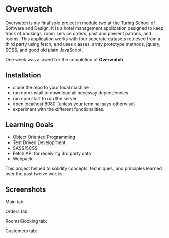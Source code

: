 # Overwatch

Overwatch is my final solo project in module two at the Turing School of Software and Design.  It is a hotel management application designed to keep track of bookings, room service orders, past and present patrons, and rooms.  This application works with four seperate datasets retrieved from a third party using fetch, and uses classes, array prototype methods, jquery, SCSS, and good old plain JavaScript.

One week was allowed for the completion of **Overwatch**.

## Installation

 - clone the repo to your local machine
 - run npm install to download all necessay dependencies
 - run npm start to run the server
 - open localhost:8080 (unless your terminal says otherwise)
 - experiment with the different functionalities.
 
 ## Learning Goals
 - Object Oriented Programming
 - Test Driven Development
 - SASS/SCSS
 - Fetch API for receiving 3rd party data
 - Webpack

 This project helped to solidify concepts, techniques, and principles learned over the past twelve weeks.

 ## Screenshots
 Main tab:

 Orders tab:

 Rooms/Booking tab:

 Customers tab:

